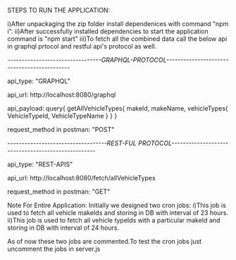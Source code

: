 
STEPS TO RUN THE APPLICATION:

i)After unpackaging the zip folder install dependenices with command "npm i".
ii)After successfully installed dependencies to start the application command is "npm start"
iii)To fetch all the combined data call the below api in graphql prtocol and restful api's protocol as well.


*---------------------------------GRAPHQL-PROTOCOL--------------------------------------------*

api_type:
"GRAPHQL"

api_url:
http://localhost:8080/graphql

api_payload:
query{
    getAllVehicleTypes{
        makeId,
        makeName,
        vehicleTypes{
            VehicleTypeId,
            VehicleTypeName
        }
    }
}

request_method in postman:
"POST"




*-----------------------------------REST-FUL PROTOCOL---------------------------------------------------*

api_type:
"REST-APIS"

api_url:
http://localhost:8080/fetch/allVehicleTypes

request_method in postman:
"GET"






Note For Entire Application:
Initially we designed two cron jobs:
i)This job is used to fetch all vehicle makeIds and storing in DB with interval of 23 hours.
ii)This job is used to fetch all vehicle typeIds with a particular makeId and storing in DB with interval of 24 hours.

As of now these two jobs are commented.To test the cron jobs just uncomment the jobs in server.js

